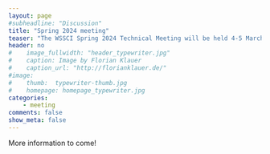 ```yaml
---
layout: page
#subheadline: "Discussion"
title: "Spring 2024 meeting"
teaser: "The WSSCI Spring 2024 Technical Meeting will be held 4-5 March in Salt Lake City, Utah."
header: no
#    image_fullwidth: "header_typewriter.jpg"
#    caption: Image by Florian Klauer
#    caption_url: "http://florianklauer.de/"
#image:
#    thumb:  typewriter-thumb.jpg
#    homepage: homepage_typewriter.jpg
categories:
    - meeting
comments: false
show_meta: false
---
```

More information to come!
